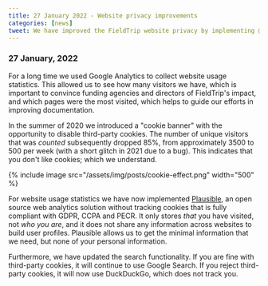 ```yaml
---
title: 27 January 2022 - Website privacy improvements
categories: [news]
tweet: We have improved the FieldTrip website privacy by implementing @DuckDuckGo as search engine and @PlausibleHQ for statistics. No more cookies to count visitors! See http://www.fieldtriptoolbox.org/#27-january-2022 for some background.
---
```


### 27 January, 2022

For a long time we used Google Analytics to collect website usage statistics. This allowed us to see how many visitors we have, which is important to convince funding agencies and directors of FieldTrip's impact, and which pages were the most visited, which helps to guide our efforts in improving documentation.

In the summer of 2020 we introduced a "cookie banner" with the opportunity to disable third-party cookies. The number of unique visitors that was _counted_ subsequently dropped 85%, from approximately 3500 to 500 per week (with a short glitch in 2021 due to a bug). This indicates that you don't like cookies; which we understand.

{% include image src="/assets/img/posts/cookie-effect.png" width="500" %}

For website usage statistics we have now implemented [Plausible](https://plausible.io), an open source web analytics solution without tracking cookies that is fully compliant with GDPR, CCPA and PECR. It only stores _that_ you have visited, not _who you are_, and it does not share any information across websites to build user profiles. Plausible allows us to get the minimal information that we need, but none of your personal information.

Furthermore, we have updated the search functionality. If you are fine with third-party cookies, it will continue to use Google Search. If you reject third-party cookies, it will now use DuckDuckGo, which does not track you.
